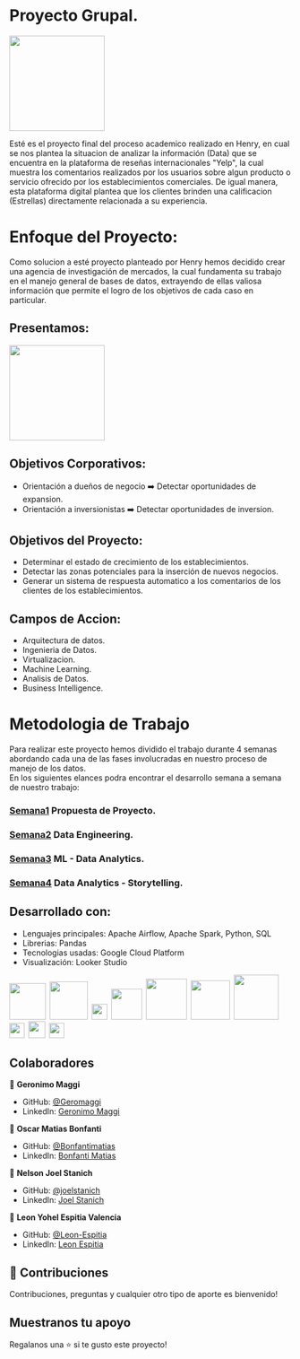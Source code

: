 # Proyecto Grupal. 

<img src="Assets/Yelp_Logo.png" width=170>

Esté es el proyecto final del proceso academico realizado en Henry, en cual se nos plantea la situacion de analizar la información (Data) que se encuentra en la plataforma de reseñas internacionales "Yelp", la cual muestra los comentarios realizados por los usuarios sobre algun producto o servicio ofrecido por los establecimientos comerciales. De igual manera, esta plataforma digital plantea que los clientes brinden una calificacion (Estrellas) directamente relacionada a su experiencia.

# Enfoque del Proyecto:
Como solucion a esté proyecto planteado por Henry hemos decidido crear una agencia de investigación de mercados, la cual fundamenta su trabajo en el manejo general de bases de datos, extrayendo de ellas valiosa información que permite el logro de los objetivos de cada caso en particular.

## Presentamos:
<img src="Assets/Data%20Services.png" width = 170>

## Objetivos Corporativos:
- Orientación a dueños de negocio :arrow_right: Detectar oportunidades de expansion.
- Orientación a inversionistas :arrow_right: Detectar oportunidades de inversion.

## Objetivos del Proyecto:
- Determinar el estado de crecimiento de los establecimientos.
- Detectar las zonas potenciales para la inserción de nuevos negocios.
- Generar un sistema de respuesta automatico a los comentarios de los clientes de los establecimientos.

## Campos de Accion:
 * Arquitectura de datos.<br>
 * Ingenieria de Datos.<br>
 * Virtualizacion.<br>
 * Machine Learning.<br>
 * Analisis de Datos.<br>
 * Business Intelligence.<br>


# Metodologia de Trabajo
Para realizar este proyecto hemos dividido el trabajo durante 4 semanas abordando cada una de las fases involucradas en nuestro proceso de manejo de los datos.<br> En los siguientes elances podra encontrar el desarrollo semana a semana de nuestro trabajo:<br>
### [Semana1](https://github.com/Leon-Espitia/Yelp_PGrupal_11/tree/main/Semana%201) Propuesta de Proyecto.<br>
### [Semana2](https://github.com/Leon-Espitia/Yelp_PGrupal_11/tree/main/Semana%202) Data Engineering.<br>
### [Semana3](https://github.com/Leon-Espitia/Yelp_PGrupal_11/tree/main/Semana%203) ML - Data Analytics.<br>
### [Semana4](https://github.com/Leon-Espitia/Yelp_PGrupal_11/tree/main/Semana%204) Data Analytics - Storytelling.<br>

## Desarrollado con:

- Lenguajes principales: Apache Airflow, Apache Spark, Python, SQL<br>
- Librerias: Pandas<br>
- Tecnologias usadas: Google Cloud Platform<br>
- Visualización: Looker Studio <br>

 <img src="Assets/AirflowLogo.png" width = 65>&ensp;<img src="Assets/spark.png" width = 68>&ensp;<img src="Assets/python_logo.jpeg" width = 28>&ensp;<img src="Assets/google_cloudd_platform.png" width = 55>&ensp;<img src="Assets\logo-googlecloudstorage.png" width = 73>&ensp;<img src="Assets\google-bigquery.png" width = 70>&ensp;<img src="Assets/LookerStudio-logo.png" width = 80>&ensp;&ensp;<img src="Assets\jupyter_logo.png" width = 27>&ensp;<img src="Assets\vscode_logo.jpeg" width = 30>&ensp;<img src="Assets\www.png" width = 27>

## Colaboradores

👤 **Geronimo Maggi**

- GitHub: [@Geromaggi](https://github.com/Geromaggi)
- LinkedIn: [Geronimo Maggi](https://www.linkedin.com/in/geronimo-maggi-data-scientist)

👤 **Oscar Matias Bonfanti**

- GitHub: [@Bonfantimatias](https://github.com/Bonfantimatias)
- LinkedIn: [Bonfanti Matias](https://linkedin.com/in/matiasbonfanti)

👤 **Nelson Joel Stanich**

- GitHub: [@joelstanich](https://github.com/joelstanich)
- LinkedIn: [Joel Stanich](https://linkedin.com/in/joelstanich)

👤 **Leon Yohel Espitia Valencia**

- GitHub: [@Leon-Espitia](https://github.com/Leon-Espitia)
- LinkedIn: [Leon Espitia](https://www.linkedin.com/in/leon-espitia/)

## 🤝 Contribuciones

Contribuciones, preguntas y cualquier otro tipo de aporte es bienvenido!


## Muestranos tu apoyo

Regalanos una ⭐️ si te gusto este proyecto!

